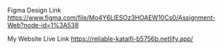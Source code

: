 Figma Design Link
https://www.figma.com/file/Mo4Y6LlESOz3HOAEW10Cs0/Assignment-Web?node-id=1%3A538

My Website Live Link
https://reliable-kataifi-b5756b.netlify.app/
